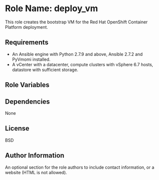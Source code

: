 Role Name: deploy_vm
=========
This role creates the bootstrap VM for the Red Hat OpenShift Container Platform deployment.

Requirements
------------
- An Ansible engine with Python 2.7.9 and above, Ansible 2.7.2 and PyVmomi installed.
- A vCenter with a datacenter, compute clusters with vSphere 6.7 hosts, datastore with sufficient storage.

Role Variables
--------------

Dependencies
------------
None

License
-------

BSD

Author Information
------------------

An optional section for the role authors to include contact information, or a website (HTML is not allowed).

